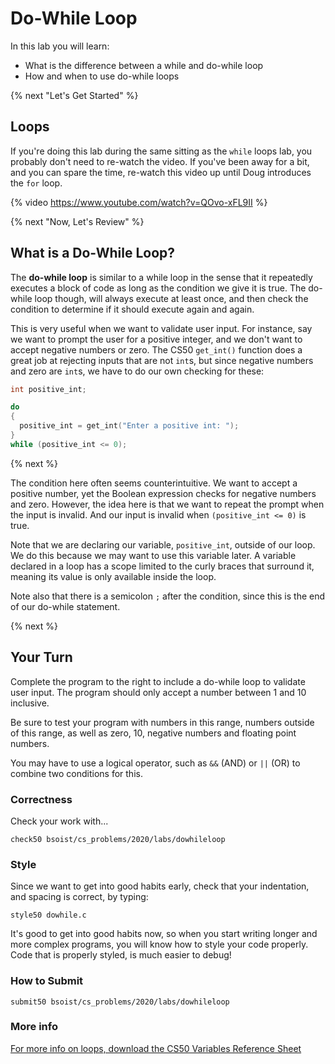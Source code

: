 # Do-While Loop

In this lab you will learn:

- What is the difference between a while and do-while loop
- How and when to use do-while loops

{% next "Let's Get Started" %}

## Loops

If you're doing this lab during the same sitting as the `while` loops lab, you probably don't need to re-watch the video. If you've been away for a bit, and you can spare the time, re-watch this video up until Doug introduces the `for` loop.

{% video https://www.youtube.com/watch?v=QOvo-xFL9II %}

{% next "Now, Let's Review" %}

## What is a Do-While Loop?

The **do-while loop** is similar to a while loop in the sense that it repeatedly executes a block of code as long as the condition we give it is true. The do-while loop though, will always execute at least once, and then check the condition to determine if it should execute again and again.

This is very useful when we want to validate user input. For instance, say we want to prompt the user for a positive integer, and we don't want to accept negative numbers or zero. The CS50 `get_int()` function does a great job at rejecting inputs that are not `int`s, but since negative numbers and zero are `int`s, we have to do our own checking for these:

```c
int positive_int;

do
{
  positive_int = get_int("Enter a positive int: ");
}
while (positive_int <= 0);
```

{% next %}

The condition here often seems counterintuitive. We want to accept a positive number, yet the Boolean expression checks for negative numbers and zero. However, the idea here is that we want to repeat the prompt when the input is invalid. And our input is invalid when `(positive_int <= 0)` is true.

Note that we are declaring our variable, `positive_int`, outside of our loop. We do this because we may want to use this variable later. A variable declared in a loop has a scope limited to the curly braces that surround it, meaning its value is only available inside the loop. 

Note also that there is a semicolon `;` after the condition, since this is the end of our do-while statement.

{% next %}

## Your Turn

Complete the program to the right to include a do-while loop to validate user input. The program should only accept a number between 1 and 10 inclusive.

Be sure to test your program with numbers in this range, numbers outside of this range, as well as zero, 10, negative numbers and floating point numbers.

You may have to use a logical operator, such as `&&` (AND) or `||` (OR) to combine two conditions for this.

### Correctness

Check your work with...

```
check50 bsoist/cs_problems/2020/labs/dowhileloop
```

### Style

Since we want to get into good habits early, check that your indentation, and spacing is correct, by typing:

```
style50 dowhile.c
```

It's good to get into good habits now, so when you start writing longer and more complex programs, you will know how to style your code properly. Code that is properly styled, is much easier to debug!

### How to Submit

```
submit50 bsoist/cs_problems/2020/labs/dowhileloop
```

### More info
[For more info on loops, download the CS50 Variables Reference Sheet](https://www.bsoi.st/csp/curriculum/x/references/loops.pdf)

